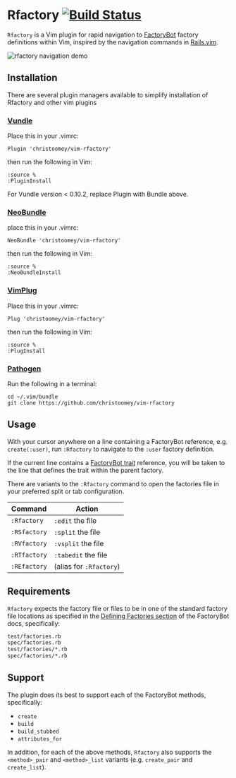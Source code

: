 Rfactory [![Build Status](https://travis-ci.org/christoomey/vim-rfactory.svg?branch=master)](https://travis-ci.org/christoomey/vim-rfactory)
============================================================================================================================================

`Rfactory` is a Vim plugin for rapid navigation to [FactoryBot][] factory
definitions within Vim, inspired by the navigation commands in [Rails.vim][].

![rfactory navigation demo][]

[FactoryBot]: https://github.com/thoughtbot/factory_bot
[Rails.vim]: https://github.com/tpope/vim-rails
[rfactory navigation demo]: ./images/rfactory-navigation-demo.gif

Installation
------------
There are several plugin managers available to simplify installation of Rfactory and other vim plugins

### [Vundle](https://github.com/VundleVim/Vundle.vim)
Place this in your .vimrc:

```
Plugin 'christoomey/vim-rfactory'
```

then run the following in Vim:

```
:source %
:PluginInstall
```
For Vundle version < 0.10.2, replace Plugin with Bundle above.

### [NeoBundle](https://github.com/Shougo/neobundle.vim)
place this in your .vimrc:

```
NeoBundle 'christoomey/vim-rfactory'
```
then run the following in Vim:

```
:source %
:NeoBundleInstall
```

### [VimPlug](https://github.com/junegunn/vim-plug)
Place this in your .vimrc:

```
Plug 'christoomey/vim-rfactory'
```
then run the following in Vim:

```
:source %
:PlugInstall
```

### [Pathogen](https://github.com/tpope/vim-pathogen)
Run the following in a terminal:

```
cd ~/.vim/bundle
git clone https://github.com/christoomey/vim-rfactory
```


Usage
-----

With your cursor anywhere on a line containing a FactoryBot reference, e.g.
`create(:user)`, run `:Rfactory` to navigate to the `:user` factory
definition.

If the current line contains a [FactoryBot trait][] reference,
you will be taken to the line that defines the trait within the parent
factory.

There are variants to the `:Rfactory` command to open the factories file in
your preferred split or tab configuration.

[FactoryBot trait]: https://github.com/thoughtbot/factory_bot/blob/master/GETTING_STARTED.md#traits

Command      | Action
-------------|-----------------
`:Rfactory`  | `:edit` the file
`:RSfactory` | `:split` the file
`:RVfactory` | `:vsplit` the file
`:RTfactory` | `:tabedit` the file
`:REfactory` | (alias for `:Rfactory`)

Requirements
------------

`Rfactory` expects the factory file or files to be in one of the standard
factory file locations as specified in the [Defining Factories section][] of the
FactoryBot docs, specifically:

``` txt
test/factories.rb
spec/factories.rb
test/factories/*.rb
spec/factories/*.rb
```

[Defining Factories section]: https://github.com/thoughtbot/factory_bot/blob/master/GETTING_STARTED.md#defining-factories

Support
-------

The plugin does its best to support each of the FactoryBot methods,
specifically:

- `create`
- `build`
- `build_stubbed`
- `attributes_for`

In addition, for each of the above methods, `Rfactory` also supports the
`<method>_pair` and `<method>_list` variants (e.g. `create_pair` and
`create_list`).
